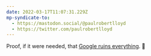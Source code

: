 ```yaml
---
date: 2022-03-17T11:07:31.229Z
mp-syndicate-to:
  - https://mastodon.social/@paulrobertlloyd
  - https://twitter.com/paulrobertlloyd
---
```

Proof, if it were needed, that [Google ruins everything](https://www.mclaren.com/racing/team/mclaren-racing-announces-major-multi-year-partnership-google/). 🤢
